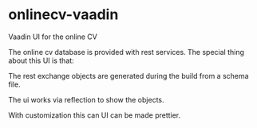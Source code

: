 # onlinecv-vaadin
Vaadin UI for the online CV

The online cv database is provided with rest services.
The special thing about this UI is that:

The rest exchange objects are generated during the build from a schema file.

The ui works via reflection to show the objects. 

With customization this can UI can be made prettier.
